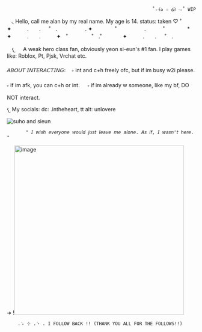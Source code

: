                                                          ˚₊‧꒰ა ☆ ໒꒱ ‧₊˚ WIP
 ㅤ◟ Hello, call me alan by my real name. My age is 14.
     status: taken ♡
                                                      ˚　　　　✦　　　.　　. 　 ˚　.　　　　　 . ✦　　　 　˚　　　　 
　.   　　˚　　 　　*　　 　　✦　　　.　　.　　　✦　˚ 　　　　 ˚　.˚　　　　✦　　　.　　. 　 ˚　.　　　　 　　 　　　　        　　  
                                                             
ㅤ𐔌 ㅤ A weak hero class fan, obviously yeon si-eun's #1 fan.
     I play games like: Roblox, Pt, Pjsk, Vrchat etc.


   𝘈𝘉𝘖𝘜𝘛 𝘐𝘕𝘛𝘌𝘙𝘈𝘊𝘛𝘐𝘕𝘎:
   ㅤ༚ int and c+h freely ofc, but if im busy w2i please.
     ༚ if im afk, you can c+h or int. 
  ㅤ ༚ if im already w someone, like my bf, DO NOT interact.

   
  𐔌  My socials: dc: .intheheart, tt alt: unlovere
  








![suho and sieun](https://github.com/user-attachments/assets/303cc16c-9eb8-4867-b85c-167ac0cb89c1)





  






           " 𝘐 𝘸𝘪𝘴𝘩 𝘦𝘷𝘦𝘳𝘺𝘰𝘯𝘦 𝘸𝘰𝘶𝘭𝘥 𝘫𝘶𝘴𝘵 𝘭𝘦𝘢𝘷𝘦 𝘮𝘦 𝘢𝘭𝘰𝘯𝘦. 𝘈𝘴 𝘪𝘧, 𝘐 𝘸𝘢𝘴𝘯'𝘵 𝘩𝘦𝘳𝘦. "
➜
 !<img width="451" height="450" alt="image" src="https://github.com/user-attachments/assets/aa1e4d47-0d66-4341-9c9e-6b2229149175" />


 




        . ݁₊ ⊹ . ݁˖ . I FOLLOW BACK !! (THANK YOU ALL FOR THE FOLLOWS!!)
